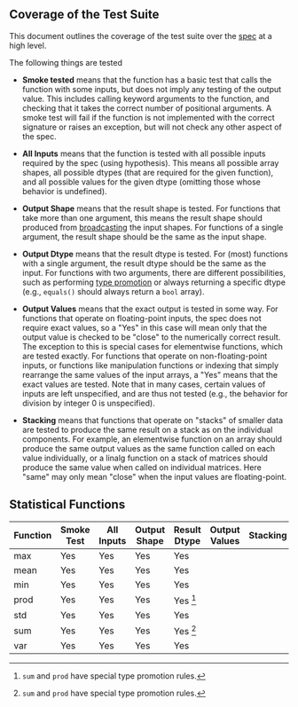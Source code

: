 ## Coverage of the Test Suite

This document outlines the coverage of the test suite over the
[spec](https://data-apis.org/array-api/) at a high level.

The following things are tested

* **Smoke tested** means that the function has a basic test that calls the
  function with some inputs, but does not imply any testing of the output
  value. This includes calling keyword arguments to the function, and checking
  that it takes the correct number of positional arguments. A smoke test will
  fail if the function is not implemented with the correct signature or raises
  an exception, but will not check any other aspect of the spec.

* **All Inputs** means that the function is tested with all possible inputs
  required by the spec (using hypothesis). This means all possible array
  shapes, all possible dtypes (that are required for the given function), and
  all possible values for the given dtype (omitting those whose behavior is
  undefined).

* **Output Shape** means that the result shape is tested. For functions that
  take more than one argument, this means the result shape should produced
  from
  [broadcasting](https://data-apis.org/array-api/latest/API_specification/broadcasting.html)
  the input shapes. For functions of a single argument, the result shape
  should be the same as the input shape.

* **Output Dtype** means that the result dtype is tested. For (most) functions
  with a single argument, the result dtype should be the same as the input.
  For functions with two arguments, there are different possibilities, such as
  performing [type
  promotion](https://data-apis.org/array-api/latest/API_specification/type_promotion.html)
  or always returning a specific dtype (e.g., `equals()` should always return
  a `bool` array).

* **Output Values** means that the exact output is tested in some way. For
  functions that operate on floating-point inputs, the spec does not require
  exact values, so a "Yes" in this case will mean only that the output value
  is checked to be "close" to the numerically correct result. The exception to
  this is special cases for elementwise functions, which are tested exactly.
  For functions that operate on non-floating-point inputs, or functions like
  manipulation functions or indexing that simply rearrange the same values of
  the input arrays, a "Yes" means that the exact values are tested. Note that
  in many cases, certain values of inputs are left unspecified, and are thus
  not tested (e.g., the behavior for division by integer 0 is unspecified).

* **Stacking** means that functions that operate on "stacks" of smaller data
  are tested to produce the same result on a stack as on the individual
  components. For example, an elementwise function on an array
  should produce the same output values as the same function called on each
  value individually, or a linalg function on a stack of matrices should
  produce the same value when called on individual matrices. Here "same" may
  only mean "close" when the input values are floating-point.

## Statistical Functions

| Function | Smoke Test | All Inputs | Output Shape | Result Dtype | Output Values | Stacking |
|----------|------------|------------|--------------|--------------|---------------|----------|
| max      | Yes        | Yes        | Yes          | Yes          |               |          |
| mean     | Yes        | Yes        | Yes          | Yes          |               |          |
| min      | Yes        | Yes        | Yes          | Yes          |               |          |
| prod     | Yes        | Yes        | Yes          | Yes [^1]     |               |          |
| std      | Yes        | Yes        | Yes          | Yes          |               |          |
| sum      | Yes        | Yes        | Yes          | Yes [^1]     |               |          |
| var      | Yes        | Yes        | Yes          | Yes          |               |          |

[^1]: `sum` and `prod` have special type promotion rules.
